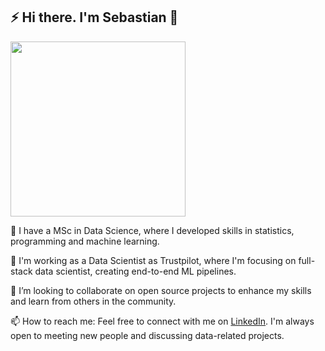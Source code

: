 ## ⚡ Hi there. I'm Sebastian 👋

<p align="left">
    <img height="280px" src="https://github-profile-summary-cards.vercel.app/api/cards/profile-details?username=sebastianrohr&theme=gruvbox"/>    
</p>

🔭 I have a MSc in Data Science, where I developed skills in statistics, programming and machine learning.

💼 I'm working as a Data Scientist as Trustpilot, where I'm focusing on full-stack data scientist, creating end-to-end ML pipelines.

👯 I’m looking to collaborate on open source projects to enhance my skills and learn from others in the community.

📫 How to reach me: Feel free to connect with me on [LinkedIn](https://www.linkedin.com/in/sebastian-rohr/). I'm always open to meeting new people and discussing data-related projects.
